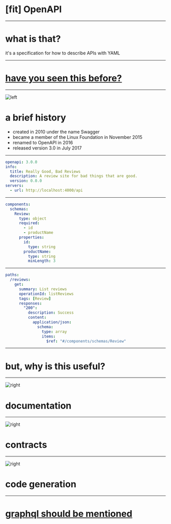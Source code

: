 # [fit] OpenAPI

---

# what is that?

it's a specification for how to describe APIs with YAML

---

# [have you seen this before?](https://petstore.swagger.io/?_ga=2.225501658.1329879516.1549308291-350804693.1541977383)

---

![left](./img/history.svg)

# a brief history

- created in 2010 under the name Swagger
- became a member of the Linux Foundation in November 2015
- renamed to OpenAPI in 2016
- released version 3.0 in July 2017

---

```yaml
openapi: 3.0.0
info:
  title: Really Good, Bad Reviews
  description: A review site for bad things that are good.
  version: 0.0.0
servers:
  - url: http://localhost:4000/api
```

---

```yaml
components:
  schemas:
    Review:
      type: object
      required:
        - id
        - productName
      properties:
        id:
          type: string
        productName:
          type: string
          minLength: 3
```

---

```yaml
paths:
  /reviews:
    get:
      summary: List reviews
      operationId: listReviews
      tags: [Review]
      responses:
        "200":
          description: Success
          content:
            application/json:
              schema:
                type: array
                items:
                  $ref: "#/components/schemas/Review"
```

---

# but, why is this useful?

---

![right](./img/documentation.svg)

# documentation

---

![right](./img/contracts.svg)

# contracts

---

![right](./img/generation.svg)

# code generation

---

# [graphql should be mentioned](https://www.graphqlbin.com/v2/6RQ6TM)
